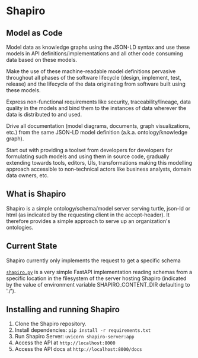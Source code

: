 # Shapiro

## Model as Code
Model data as knowledge graphs using the JSON-LD syntax and use these models in API definitions/implementations and all other code consuming data based on these models.

Make the use of these machine-readable model definitions pervasive throughout all phases of the software lifecycle (design, implement, test, release) and the lifecycle of the data originating from software built using these models.

Express non-functional requirements like security, traceability/lineage, data quality in the models and bind them to the instances of data wherever the data is distributed to and used.

Drive all documentation (model diagrams, documents, graph visualizations, etc.) from the same JSON-LD model definition (a.k.a. ontology/knowledge graph).

Start out with providing a toolset from developers for developers for formulating such models and using them in source code, gradually extending towards tools, editors, UIs, transformations making this modelling approach accessible to non-technical actors like business analysts, domain data owners, etc.

## What is Shapiro
Shapiro is a simple ontology/schema/model server serving turtle, json-ld or html (as indicated by the requesting client in the accept-header). It therefore provides a simple approach to serve up an organization's ontologies.

## Current State
Shapiro currently only implements the request to get a specific schema

[`shapiro.py`](https://github.com/mathiasrichter/shapiro/blob/main/shapiro-server.py) is a very simple FastAPI implementation reading schemas from a specific location in the filesystem of the server hosting Shapiro (indicated by the value of environment variable SHAPIRO_CONTENT_DIR defaulting to './').

## Installing and running Shapiro
1. Clone the Shapiro repository.
2. Install dependencies: `pip install -r requirements.txt`
3. Run Shapiro Server: `uvicorn shapiro-server:app`
4. Access the API at `http://localhost:8000`
5. Access the API docs at `http://localhost:8000/docs`
